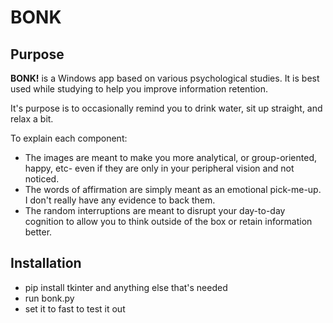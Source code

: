 # BONK

## Purpose
**BONK!** is a Windows app based on various psychological studies. It is best used while studying to help you improve information retention.

It's purpose is to occasionally remind you to drink water, sit up straight, and relax a bit.

To explain each component:
- The images are meant to make you more analytical, or group-oriented, happy, etc- even if they are only in your peripheral vision and not noticed.
- The words of affirmation are simply meant as an emotional pick-me-up. I don't really have any evidence to back them.
- The random interruptions are meant to disrupt your day-to-day cognition to allow you to think outside of the box or retain information better.

## Installation
- pip install tkinter and anything else that's needed
- run bonk.py
- set it to fast to test it out